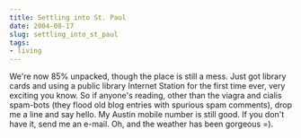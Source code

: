 ```yaml
---
title: Settling into St. Paul
date: 2004-08-17
slug: settling_into_st_paul
tags:
- living
---
```


We're now 85% unpacked, though the place is still a mess. Just got library cards
and using a public library Internet Station for the first time ever, very
exciting you know. So if anyone's reading, other than the viagra and cialis
spam-bots (they flood old blog entries with spurious spam comments), drop me a
line and say hello. My Austin mobile number is still good. If you don't have it,
send me an e-mail. Oh, and the weather has been gorgeous =).

<!-- truncate -->
